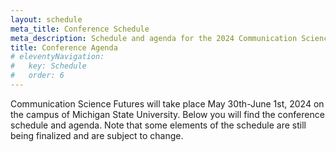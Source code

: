```yaml
---
layout: schedule
meta_title: Conference Schedule
meta_description: Schedule and agenda for the 2024 Communication Science Futures conference
title: Conference Agenda
# eleventyNavigation:
#   key: Schedule
#   order: 6
---
```


Communication Science Futures will take place May 30th-June 1st, 2024 on the campus of Michigan State University. Below you will find the conference schedule and agenda. Note that some elements of the schedule are still being finalized and are subject to change.


